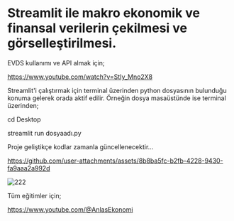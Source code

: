 # Streamlit ile makro ekonomik ve finansal verilerin çekilmesi ve görselleştirilmesi.

EVDS kullanımı ve API almak için;

https://www.youtube.com/watch?v=StIy_Mno2X8

Streamlit'i çalıştırmak için terminal üzerinden python dosyasının bulunduğu konuma gelerek orada aktif edilir. Örneğin dosya masaüstünde ise terminal üzerinden;

cd Desktop

streamlit run dosyaadı.py


Proje geliştikçe kodlar zamanla güncellenecektir...


https://github.com/user-attachments/assets/8b8ba5fc-b2fb-4228-9430-fa9aaa2a992d

![222](https://github.com/user-attachments/assets/6c3e2ac8-02fe-48d2-b785-4301be97b549)

Tüm eğitimler için;

https://www.youtube.com/@AnlasEkonomi
 
